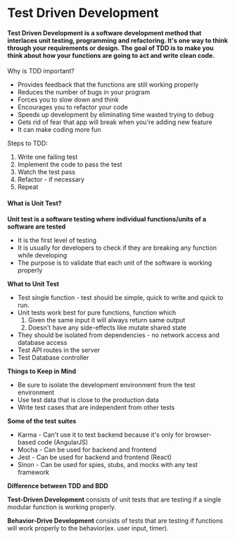 # Test Driven Development

#### Test Driven Development is a software development method that interlaces unit testing, programming and refactoring. It's one way to think through your requirements or design. The goal of TDD is to make you think about how your functions are going to act and write clean code.

Why is TDD important?
  * Provides feedback that the functions are still working properly
  * Reduces the number of bugs in your program
  * Forces you to slow down and think
  * Encourages you to refactor your code
  * Speeds up development by eliminating time wasted trying to debug
  * Gets rid of fear that app will break when you're adding new feature
  * It can make coding more fun

Steps to TDD:
1. Write one failing test
2. Implement the code to pass the test
3. Watch the test pass
4. Refactor - if necessary
5. Repeat

#### What is Unit Test?

**Unit test is a software testing where individual functions/units of a software are tested**

  * It is the first level of testing
  * It is usually for developers to check if they are breaking any function while developing
  * The purpose is to validate that each unit of the software is working properly

**What to Unit Test**
  * Test single function - test should be simple, quick to write and quick to run.
  * Unit tests work best for pure functions, function which
    1. Given the same input it will always return same output
    1. Doesn't have any side-effects like mutate shared state
  * They should be isolated from dependencies - no network access and database access
  * Test API routes in the server
  * Test Database controller

**Things to Keep in Mind**
  * Be sure to isolate the development environment from the test environment
  * Use test data that is close to the production data
  * Write test cases that are independent from other tests

**Some of the test suites**
  * Karma - Can't use it to test backend because it's only for browser-based code (AngularJS)
  * Mocha - Can be used for backend and frontend
  * Jest - Can be used for backend and frontend (React)
  * Sinon - Can be used for spies, stubs, and mocks with any test framework

**Difference between TDD and BDD**

**Test-Driven Development** consists of unit tests that are testing if a single modular function is working properly.

**Behavior-Drive Development** consists of tests that are testing if functions will work properly to the behavior(ex. user input, timer).